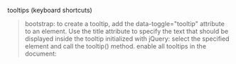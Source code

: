 tooltips (keyboard shortcuts)
>bootstrap: to create a tooltip, add the data-toggle="tooltip" attribute to an element.
Use the title attribute to specify the text that should be displayed inside the tooltip
initialized with jQuery: select the specified element and call the tooltip() method.
enable all tooltips in the document:

>    <script>
    $(document).ready(function(){
        $('[data-toggle="tooltip"]').tooltip();
    });
    </script>

tag comments with fixme/optimize/todo (rake notes)

